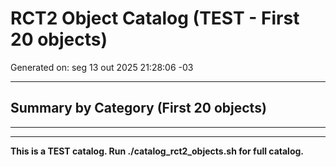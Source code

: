 # RCT2 Object Catalog (TEST - First 20 objects)

Generated on: seg 13 out 2025 21:28:06 -03

---


## Summary by Category (First 20 objects)


---

---

**This is a TEST catalog. Run ./catalog_rct2_objects.sh for full catalog.**

